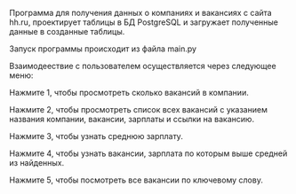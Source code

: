 Программа для получения данных о компаниях и вакансиях с сайта hh.ru, проектирует таблицы в БД PostgreSQL и загружает полученные данные в созданные таблицы.

Запуск программы происходит из файла main.py

Взаимодеествие с пользователем осуществляется через следующее меню:

Нажмите 1, чтобы просмотреть сколько вакансий в компании.

Нажмите 2, чтобы просмотреть список всех вакансий с указанием названия компании, вакансии, зарплаты и ссылки на вакансию.

Нажмите 3, чтобы узнать среднюю зарплату.

Нажмите 4, чтобы узнать вакансии, зарплата по которым выше средней из найденных.

Нажмите 5, чтобы посмотреть все вакансии по ключевому слову.